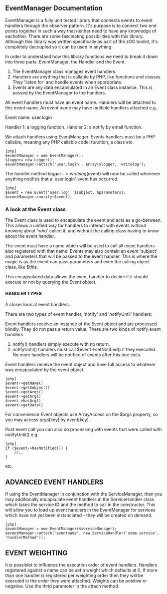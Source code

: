 EventManager Documentation
--------------------------

EventManager is a fully unit tested library that connects events to event handlers through the observer pattern.  It's purpose is to connect two end points together in such a way that neither need to have any knowledge of eachother.  There are some fascinating possibilities with this library.  Although this library was written specifically as part of the zOO toolkit, it's completely decoupled so it can be used in anything.

In order to understand how this library functions we need to break it down into three parts: EventManager, the Handler and the Event.

1. The EventManager class manages event handlers.
2. Handlers are anything that is callable by PHP, like functions and classes.  They 'listen for' and handle events when appropriate.
3. Events are any data encapsulated in an Event class instance.  This is passed by the EventManager to the handlers.

All event handlers must have an event name.  Handlers will be attached to this event name.  An event name may have multiple handlers attached e.g.

Event name: user.login

Handler 1: a logging function.
Handler 2: a notify by email function.

We attach handlers using EventManager.  Events handlers must be a PHP callable, meaning any PHP callable code: function, a class etc.

    [php]
    $eventManager = new EventManager();
    $logger= new Logger();
    $eventManager->attach('user.login', array($logger, 'writelog');

The handler method $logger->writelog($event) will now be called whenever anything notifies that a 'user.login' event has occurred.

    [php]
    $event = new Event('user.log', $subject, $parameters);
    $eventManager->notify($event);

### A look at the Event class

The Event class is used to encapsulate the event and acts as a go-between.  This allows a unified way for handlers to interact with events without knowing about 'who' called it, and without the calling class having to know about the event handler.

The event must have a name which will be used to call all event handlers also registered with that name.  Events may also contain an event 'subject' and parameters that will be passed to the event handler.  This is where the magic is as the event can pass parameters and even the calling object class, like $this.

This encapsulated data allows the event handler to decide if it should execute or not by querying the Event object.

#### HANDLER TYPES
A closer look at event handlers.

There are two types of event handler, 'notify' and 'notifyUntil' handlers:

Event handlers receive an instance of the Event object and are processed blindly. They do not pass a return value.  There are two kinds of notify event handlers
1. notify() handlers simply execute with no return.
2. notifyUntil() handlers must call $event->setNotified() if they executed.  No more handlers will be notified of events after this one exits.

Event handlers receive the event object and have full access to whatever was encapsulated by the event object.

    [php]
    $event->getName()
    $event->getSubject()
    $event->getArgs()
    $event->getArg()
    $event->hasArg()
    $event->getData()

For convenience Event objects use ArrayAccess on the $args property, so you may access $args[$key] by $event[$key].

Post event call you can also do processing with events that were called with notifyUntil() e.g.

    [php]
    if ($event->hasNotified()) {
        //..
    }

etc.

## ADVANCED EVENT HANDLERS

If using the EventManager in conjunction with the ServiceManager, then you may additionally encapsulate event handlers in the ServiceHandler class which takes the service ID and the method to call in the constructor.  This will allow you to load up event handlers in the EventManager for services which have not yet been instanciated - they will be created on demand.

    [php]
    $eventManager = new EventManager($serviceManager);
    $eventManager->attach('eventname', new ServiceHandler('some.service', 'handlerMethod'));

## EVENT WEIGHTING

It is possiblet to influence the execution order of event handlers.
Handlers registered against a name can be set a weight which defaults at 0. If
more than one handler is registered per weighting order then they will be executed
in the order they were attached.  Weights can be positive or negative.  Use the
thrid parameter in the attach method.
